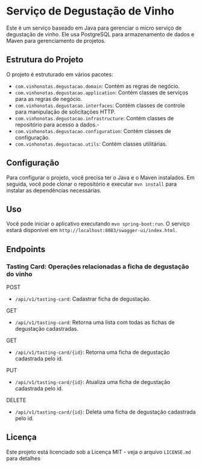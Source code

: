 # Serviço de Degustação de Vinho

Este é um serviço baseado em Java para gerenciar o micro serviço de degustação de vinho. Ele usa PostgreSQL para armazenamento de dados e Maven para gerenciamento de projetos.

## Estrutura do Projeto

O projeto é estruturado em vários pacotes:
- `com.vinhonotas.degustacao.domain`: Contém as regras de negócio.
- `com.vinhonotas.degustacao.application`: Contém classes de serviços para as regras de negócio.
- `com.vinhonotas.degustacao.interfaces`: Contém classes de controle para manipulação de solicitações HTTP.
- `com.vinhonotas.degustacao.infrastructure`: Contém classes de repositório para acesso a dados.-
- `com.vinhonotas.degustacao.configuration`: Contém classes de configuração.
- `com.vinhonotas.degustacao.utils`: Contém classes utilitárias.

## Configuração

Para configurar o projeto, você precisa ter o Java e o Maven instalados. Em seguida, você pode clonar o repositório e executar `mvn install` para instalar as dependências necessárias.

## Uso

Você pode iniciar o aplicativo executando `mvn spring-boot:run`. O serviço estará disponível em `http://localhost:8083/swagger-ui/index.html`.

## Endpoints

### Tasting Card: Operações relacionadas a ficha de degustação do vinho

POST
- `/api/v1/tasting-card`: Cadastrar ficha de degustação.

GET
- `/api/v1/tasting-card`: Retorna uma lista com todas as fichas de degustação cadastradas.

GET
- `/api/v1/tasting-card/{id}`: Retorna uma ficha de degustação cadastrada pelo id.

PUT
- `/api/v1/tasting-card/{id}`: Atualiza uma ficha de degustação cadastrada pelo id.

DELETE
- `/api/v1/tasting-card/{id}`: Deleta uma ficha de degustação cadastrada pelo id.

## Licença

Este projeto está licenciado sob a Licença MIT - veja o arquivo `LICENSE.md` para detalhes